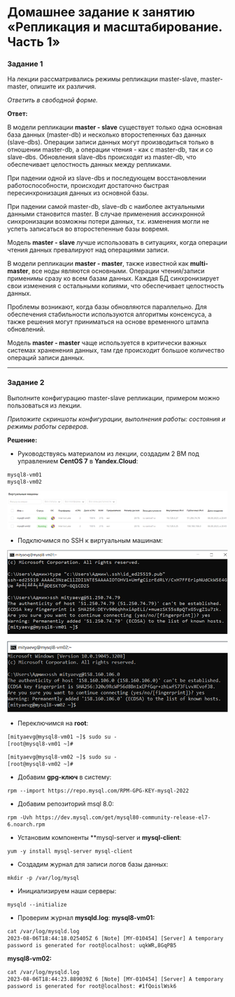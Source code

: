# Домашнее задание к занятию «Репликация и масштабирование. Часть 1»

### Задание 1

На лекции рассматривались режимы репликации master-slave, master-master, опишите их различия.

*Ответить в свободной форме.*

**Ответ:**

В модели репликации **master - slave** существует только одна основная база данных (master-db) и несколько второстепенных
баз данных (slave-dbs). Операции записи данных могут производиться только в отношении master-db, а операции чтения - как 
с master-db, так и со slave-dbs. Обновления slave-dbs происходят из master-db, что обеспечивает целостность данных между
репликами. 

При падении одной из slave-dbs и последующем восстановлении работоспособности, происходит достаточно быстрая
пересинхронизация данных из основной базы. 

При падении самой master-db, slave-db с наиболее актуальными данными становится master. В случае применения ассинхронной
синхронизации возможны потери данных, т.к. изменения могли не успеть записаться во второстепенные базы вовремя.

Модель **master - slave** лучше использовать в ситуациях, когда операции чтения данных превалируют над операциями записи.   

В модели репликации **master - master**, также известной как **multi-master**, все ноды являются основными. Операции чтения/записи
применимы сразу ко всем базам данных. Каждая БД синхронизирует свои изменения с остальными копиями, что обеспечивает целостность
данных.

Проблемы возникают, когда базы обновляются параллельно. Для обеспечения стабильности используются алгоритмы консенсуса, а также
решения могут приниматься на основе временного штампа обновлений.

Модель **master - master** чаще используется в критически важных системах храненения данных, там где происходит большое количество
операций записи данных.

---

### Задание 2

Выполните конфигурацию master-slave репликации, примером можно пользоваться из лекции.

*Приложите скриншоты конфигурации, выполнения работы: состояния и режимы работы серверов.*

**Решение:**

- Руководствуясь материалом из лекции, создадим 2 ВМ под управлением **CentOS 7** в **Yandex.Cloud**:
```
mysql8-vm01
mysql8-vm02
```

<kbd>![](img/yandex_cloud_console_vms.png)</kbd>

- Подключимся по SSH к виртуальным машинам:

<kbd>![](img/ssh_consoles_vm1.png)</kbd>

<kbd>![](img/ssh_consoles_vm2.png)</kbd>

- Переключимся на **root**:
```
[mityaevg@mysql8-vm01 ~]$ sudo su -
[root@mysql8-vm01 ~]#
```
```
[mityaevg@mysql8-vm02 ~]$ sudo su -
[root@mysql8-vm02 ~]#
```
- Добавим **gpg-ключ** в систему:
```
rpm --import https://repo.mysql.com/RPM-GPG-KEY-mysql-2022
```
- Добавим репозиторий msql 8.0:
```
rpm -Uvh https://dev.mysql.com/get/mysql80-community-release-el7-6.noarch.rpm
```
- Установим компоненты **mysql-server и **mysql-client**:
```
yum -y install mysql-server mysql-client
```
- Создадим журнал для записи логов базы данных:
```
mkdir -p /var/log/mysql
```
- Инициализируем наши серверы:
```
mysqld --initialize
```
- Проверим журнал **mysqld.log**:
**mysql8-vm01:**
```
cat /var/log/mysqld.log
2023-08-06T18:44:18.025405Z 6 [Note] [MY-010454] [Server] A temporary password is generated for root@localhost: uqkWR,8GqPB5
```
**mysql8-vm02:**
```
cat /var/log/mysqld.log
2023-08-06T18:44:23.889039Z 6 [Note] [MY-010454] [Server] A temporary password is generated for root@localhost: #1fQoislWsk6
```
